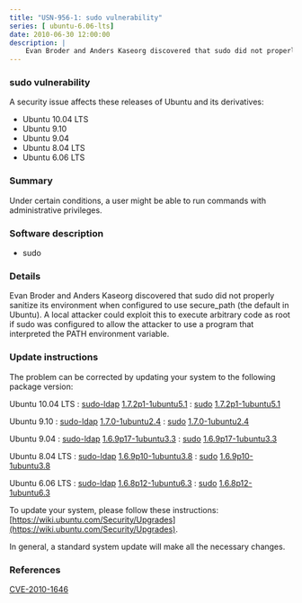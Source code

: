 ```yaml
---
title: "USN-956-1: sudo vulnerability"
series: [ ubuntu-6.06-lts]
date: 2010-06-30 12:00:00
description: |
    Evan Broder and Anders Kaseorg discovered that sudo did not properly sanitize its environment when configured to use secure_path (the default in Ubuntu). A local attacker could exploit this to execute arbitrary code as root if sudo was configured to allow the attacker to use a program that interpreted the PATH environment variable. 
--- 
```

 
 


### sudo vulnerability

A security issue affects these releases of Ubuntu and its derivatives:

* Ubuntu 10.04 LTS
* Ubuntu 9.10
* Ubuntu 9.04
* Ubuntu 8.04 LTS
* Ubuntu 6.06 LTS

### Summary

Under certain conditions, a user might be able to run commands with administrative privileges.

### Software description

* sudo 

### Details

Evan Broder and Anders Kaseorg discovered that sudo did not properly sanitize its environment when configured to use secure_path (the default in Ubuntu). A local attacker could exploit this to execute arbitrary code as root if sudo was configured to allow the attacker to use a program that interpreted the PATH environment variable. 

### Update instructions

The problem can be corrected by updating your system to the following package version:

Ubuntu 10.04 LTS
 : [sudo-ldap](https://launchpad.net/ubuntu/+source/sudo) <span> [1.7.2p1-1ubuntu5.1](https://launchpad.net/ubuntu/+source/sudo/1.7.2p1-1ubuntu5.1) </span> 
 : [sudo](https://launchpad.net/ubuntu/+source/sudo) <span> [1.7.2p1-1ubuntu5.1](https://launchpad.net/ubuntu/+source/sudo/1.7.2p1-1ubuntu5.1) </span> 

Ubuntu 9.10
 : [sudo-ldap](https://launchpad.net/ubuntu/+source/sudo) <span> [1.7.0-1ubuntu2.4](https://launchpad.net/ubuntu/+source/sudo/1.7.0-1ubuntu2.4) </span> 
 : [sudo](https://launchpad.net/ubuntu/+source/sudo) <span> [1.7.0-1ubuntu2.4](https://launchpad.net/ubuntu/+source/sudo/1.7.0-1ubuntu2.4) </span> 

Ubuntu 9.04
 : [sudo-ldap](https://launchpad.net/ubuntu/+source/sudo) <span> [1.6.9p17-1ubuntu3.3](https://launchpad.net/ubuntu/+source/sudo/1.6.9p17-1ubuntu3.3) </span> 
 : [sudo](https://launchpad.net/ubuntu/+source/sudo) <span> [1.6.9p17-1ubuntu3.3](https://launchpad.net/ubuntu/+source/sudo/1.6.9p17-1ubuntu3.3) </span> 

Ubuntu 8.04 LTS
 : [sudo-ldap](https://launchpad.net/ubuntu/+source/sudo) <span> [1.6.9p10-1ubuntu3.8](https://launchpad.net/ubuntu/+source/sudo/1.6.9p10-1ubuntu3.8) </span> 
 : [sudo](https://launchpad.net/ubuntu/+source/sudo) <span> [1.6.9p10-1ubuntu3.8](https://launchpad.net/ubuntu/+source/sudo/1.6.9p10-1ubuntu3.8) </span> 

Ubuntu 6.06 LTS
 : [sudo-ldap](https://launchpad.net/ubuntu/+source/sudo) <span> [1.6.8p12-1ubuntu6.3](https://launchpad.net/ubuntu/+source/sudo/1.6.8p12-1ubuntu6.3) </span> 
 : [sudo](https://launchpad.net/ubuntu/+source/sudo) <span> [1.6.8p12-1ubuntu6.3](https://launchpad.net/ubuntu/+source/sudo/1.6.8p12-1ubuntu6.3) </span> 

To update your system, please follow these instructions: [https://wiki.ubuntu.com/Security/Upgrades](https://wiki.ubuntu.com/Security/Upgrades).

In general, a standard system update will make all the necessary changes. 

### References

 
 [CVE-2010-1646](http://people.ubuntu.com/~ubuntu-security/cve/CVE-2010-1646)
 

